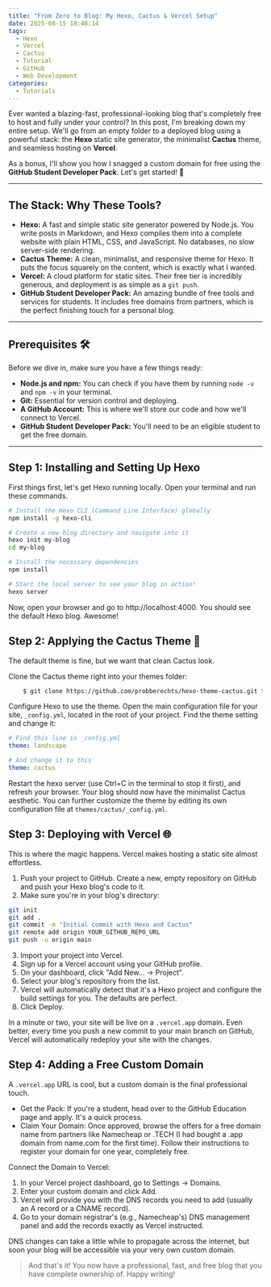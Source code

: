 ```yaml
---
title: "From Zero to Blog: My Hexo, Cactus & Vercel Setup"
date: 2025-08-15 18:48:14
tags:
  - Hexo
  - Vercel
  - Cactus
  - Tutorial
  - GitHub
  - Web Development
categories:
  - Tutorials
---
```


Ever wanted a blazing-fast, professional-looking blog that's completely free to host and fully under your control? In this post, I'm breaking down my entire setup. We'll go from an empty folder to a deployed blog using a powerful stack: the **Hexo** static site generator, the minimalist **Cactus** theme, and seamless hosting on **Vercel**.

As a bonus, I'll show you how I snagged a custom domain for free using the **GitHub Student Developer Pack**. Let's get started! 🚀

***

## The Stack: Why These Tools?

* **Hexo:** A fast and simple static site generator powered by Node.js. You write posts in Markdown, and Hexo compiles them into a complete website with plain HTML, CSS, and JavaScript. No databases, no slow server-side rendering.
* **Cactus Theme:** A clean, minimalist, and responsive theme for Hexo. It puts the focus squarely on the content, which is exactly what I wanted.
* **Vercel:** A cloud platform for static sites. Their free tier is incredibly generous, and deployment is as simple as a `git push`.
* **GitHub Student Developer Pack:** An amazing bundle of free tools and services for students. It includes free domains from partners, which is the perfect finishing touch for a personal blog.

***

## Prerequisites 🛠️

Before we dive in, make sure you have a few things ready:

* **Node.js and npm:** You can check if you have them by running `node -v` and `npm -v` in your terminal.
* **Git:** Essential for version control and deploying.
* **A GitHub Account:** This is where we'll store our code and how we'll connect to Vercel.
* **GitHub Student Developer Pack:** You'll need to be an eligible student to get the free domain.

***

## Step 1: Installing and Setting Up Hexo

First things first, let's get Hexo running locally. Open your terminal and run these commands.

```bash
# Install the Hexo CLI (Command Line Interface) globally
npm install -g hexo-cli

# Create a new blog directory and navigate into it
hexo init my-blog
cd my-blog

# Install the necessary dependencies
npm install

# Start the local server to see your blog in action!
hexo server 
```

Now, open your browser and go to http://localhost:4000. You should see the default Hexo blog. Awesome!

## Step 2: Applying the Cactus Theme 🎨

The default theme is fine, but we want that clean Cactus look.

Clone the Cactus theme right into your themes folder:

```sh
    $ git clone https://github.com/probberechts/hexo-theme-cactus.git themes/cactus
```

Configure Hexo to use the theme. Open the main configuration file for your site, `_config.yml`, located in the root of your project. Find the theme setting and change it:

```yaml
# Find this line in _config.yml
theme: landscape

# And change it to this
theme: cactus
```

Restart the hexo server (use Ctrl+C in the terminal to stop it first), and refresh your browser. Your blog should now have the minimalist Cactus aesthetic. You can further customize the theme by editing its own configuration file at `themes/cactus/_config.yml`.

## Step 3: Deploying with Vercel 🌐

This is where the magic happens. Vercel makes hosting a static site almost effortless.

1. Push your project to GitHub. Create a new, empty repository on GitHub and push your Hexo blog's code to it.
2. Make sure you're in your blog's directory:

```bash
git init
git add .
git commit -m "Initial commit with Hexo and Cactus"
git remote add origin YOUR_GITHUB_REPO_URL
git push -u origin main
```

3. Import your project into Vercel.
4. Sign up for a Vercel account using your GitHub profile.
5. On your dashboard, click "Add New... -> Project".
6. Select your blog's repository from the list.
7. Vercel will automatically detect that it's a Hexo project and configure the build settings for you. The defaults are perfect.
8. Click Deploy.

In a minute or two, your site will be live on a `.vercel.app` domain. Even better, every time you push a new commit to your main branch on GitHub, Vercel will automatically redeploy your site with the changes.

## Step 4: Adding a Free Custom Domain

A `.vercel.app` URL is cool, but a custom domain is the final professional touch.

- Get the Pack: If you're a student, head over to the GitHub Education page and apply. It's a quick process.
- Claim Your Domain: Once approved, browse the offers for a free domain name from partners like Namecheap or .TECH (I had bought a .app domain from name.com for the first time). Follow their instructions to register your domain for one year, completely free.

Connect the Domain to Vercel:

1. In your Vercel project dashboard, go to Settings -> Domains.
2. Enter your custom domain and click Add.
3. Vercel will provide you with the DNS records you need to add (usually an A record or a CNAME record).
4. Go to your domain registrar's (e.g., Namecheap's) DNS management panel and add the records exactly as Vercel instructed.

DNS changes can take a little while to propagate across the internet, but soon your blog will be accessible via your very own custom domain.

> And that's it! You now have a professional, fast, and free blog that you have complete ownership of. Happy writing! 
